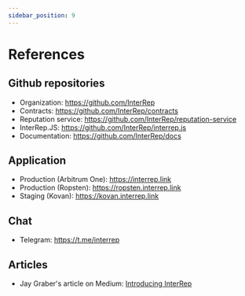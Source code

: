 ```yaml
---
sidebar_position: 9
---
```


# References

## Github repositories

-   Organization: https://github.com/InterRep
-   Contracts: https://github.com/InterRep/contracts
-   Reputation service: https://github.com/InterRep/reputation-service
-   InterRep.JS: https://github.com/InterRep/interrep.js
-   Documentation: https://github.com/InterRep/docs

## Application

-   Production (Arbitrum One): https://interrep.link
-   Production (Ropsten): https://ropsten.interrep.link
-   Staging (Kovan): https://kovan.interrep.link

## Chat

-   Telegram: https://t.me/interrep

## Articles

-   Jay Graber's article on Medium: [Introducing InterRep](https://jaygraber.medium.com/introducing-interrep-255d3f56682)

